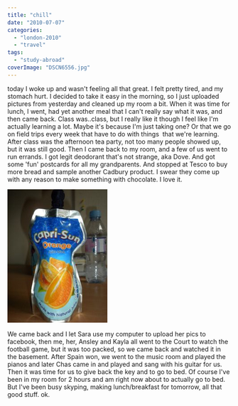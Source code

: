 ```yaml
---
title: "chill"
date: "2010-07-07"
categories: 
  - "london-2010"
  - "travel"
tags: 
  - "study-abroad"
coverImage: "DSCN6556.jpg"
---
```


today I woke up and wasn't feeling all that great. I felt pretty tired, and my stomach hurt. I decided to take it easy in the morning, so I just uploaded pictures from yesterday and cleaned up my room a bit. When it was time for lunch, I went, had yet another meal that I can't really say what it was, and then came back. Class was..class, but I really like it though I feel like I'm actually learning a lot. Maybe it's because I'm just taking one? Or that we go on field trips every week that have to do with things  that we're learning. After class was the afternoon tea party, not too many people showed up, but it was still good. Then I came back to my room, and a few of us went to run errands. I got legit deodorant that's not strange, aka Dove. And got some 'fun' postcards for all my grandparents. And stopped at Tesco to buy more bread and sample another Cadbury product. I swear they come up with any reason to make something with chocolate. I love it.

[![](images/DSCN6556-225x300.jpg)](https://blog.kaleighscruggs.com/wp-content/uploads/2010/07/DSCN6556.jpg)

We came back and I let Sara use my computer to upload her pics to facebook, then me, her, Ansley and Kayla all went to the Court to watch the football game, but it was too packed, so we came back and watched it in the basement. After Spain won, we went to the music room and played the pianos and later Chas came in and played and sang with his guitar for us. Then it was time for us to give back the key and to go to bed. Of course I've been in my room for 2 hours and am right now about to actually go to bed. But I've been busy skyping, making lunch/breakfast for tomorrow, all that good stuff. ok.
